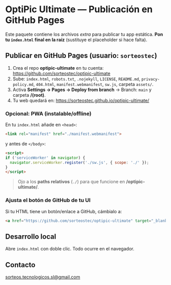 # OptiPic Ultimate — Publicación en GitHub Pages

Este paquete contiene los archivos *extra* para publicar tu app estática.
**Pon tu `index.html` final en la raíz** (sustituye el placeholder si hace falta).

## Publicar en GitHub Pages (usuario: `sorteostec`)
1. Crea el repo **optipic-ultimate** en tu cuenta: https://github.com/sorteostec/optipic-ultimate
2. Sube: `index.html`, `robots.txt`, `.nojekyll`, `LICENSE`, `README.md`, `privacy-policy.md`, `404.html`, `manifest.webmanifest`, `sw.js`, carpeta `assets/`.
3. Activa **Settings → Pages → Deploy from branch** → Branch: `main` y carpeta **/(root)**.
4. Tu web quedará en: https://sorteostec.github.io/optipic-ultimate/

### Opcional: PWA (instalable/offline)
En tu `index.html` añade en `<head>`:
```html
<link rel="manifest" href="./manifest.webmanifest">
```
y antes de `</body>`:
```html
<script>
if ('serviceWorker' in navigator) {
  navigator.serviceWorker.register('./sw.js', { scope: './' });
}
</script>
```
> Ojo a los **paths relativos** (`./`) para que funcione en **/optipic-ultimate/**.

### Ajusta el botón de GitHub de tu UI
Si tu HTML tiene un botón/enlace a GitHub, cámbialo a:
```html
<a href="https://github.com/sorteostec/optipic-ultimate" target="_blank" rel="noopener">GitHub</a>
```

## Desarrollo local
Abre `index.html` con doble clic. Todo ocurre en el navegador.

## Contacto
sorteos.tecnologicos.sl@gmail.com
